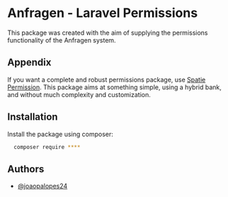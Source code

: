 # Anfragen - Laravel Permissions

This package was created with the aim of supplying the permissions functionality of the Anfragen system.

## Appendix

If you want a complete and robust permissions package, use [Spatie Permission](https://github.com/spatie/laravel-permission). This package aims at something simple, using a hybrid bank, and without much complexity and customization.


## Installation

Install the package using composer:

```bash
  composer require ****
```
    
## Authors

- [@joaopalopes24](https://github.com/joaopalopes24)

